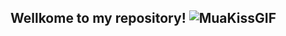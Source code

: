 ## Wellkome to my repository! ![MuaKissGIF](https://github.com/user-attachments/assets/849b19bd-c0d4-4c5e-b587-3c7eba020304)


<!--
**Tiguer04/Tiguer04** is a ✨ _special_ ✨ repository because its `README.md` (this file) appears on your GitHub profile.

Here are some ideas to get you started:

- 🔭 I’m currently working on ...
- 🌱 I’m currently learning ...
- 👯 I’m looking to collaborate on ...
- 🤔 I’m looking for help with ...
- 💬 Ask me about ...
- 📫 How to reach me: ...
- 😄 Pronouns: ...
- ⚡ Fun fact: ...
-->
